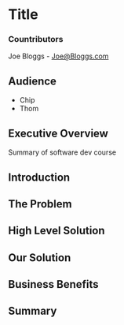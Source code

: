 # Title

### Countributors
Joe Bloggs - Joe@Bloggs.com

## Audience
* Chip
* Thom

## Executive Overview
Summary of software dev course

## Introduction

## The Problem

## High Level Solution

## Our Solution

## Business Benefits

## Summary
